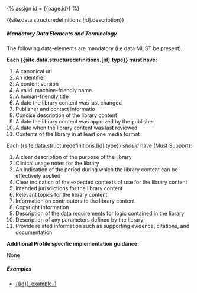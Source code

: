 
{% assign id = {{page.id}} %}


{{site.data.structuredefinitions.[id].description}}

##### Mandatory Data Elements and Terminology

The following data-elements are mandatory (i.e data MUST be present).

**Each {{site.data.structuredefinitions.[id].type}} must have:**

1. A canonical url
1. An identifier
1. A content version
1. A valid, machine-friendly name
1. A human-friendly title
1. A date the library content was last changed
1. Publisher and contact informatio
1. Concise description of the library content
1. A date the library content was approved by the publisher
1. A date when the library content was last reviewed
1. Contents of the library in at least one media format

Each {{site.data.structuredefinitions.[id].type}} *should* have ([Must Support]({{site.data.fhir.qicore}}/index.html#must-support)):

1. A clear description of the purpose of the library
1. Clinical usage notes for the library
1. An indication of the period during which the library content can be effectively applied
1. Clear indication of the expected contexts of use for the library content
1. Intended jurisdictions for the library content
1. Relevant topics for the library content
1. Information on contributors to the library content
1. Copyright information
1. Description of the data requirements for logic contained in the library
1. Description of any parameters defined by the library
1. Provide related information such as supporting evidence, citations, and documentation

**Additional Profile specific implementation guidance:**

None

##### Examples

- [{{id}}-example-1](todo.html)
